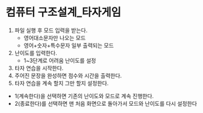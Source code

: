 # 컴퓨터 구조설계_타자게임
1. 파일 실행 후 모드 입력을 받는다.
   - 영어대소문자만 나오는 모드
   - 영어+숫자+특수문자 일부 출력되는 모드
2. 난이도를 입력한다.
   - 1~3단계로 어려움 난이도를 설정
3. 타자 연습을 시작한다.
4. 주어진 문장을 완성하면 점수와 시간을 출력한다.
5. 타자 연습을 계속 할지 그만 할지 설정한다.
  - 1(계속한다)을 선택하면 기존의 난이도와 모드로 계속 진행한다.
  - 2(종료한다)를 선택하면 맨 처음 화면으로 돌아가서 모드와 난이도를 다시 설정한다
